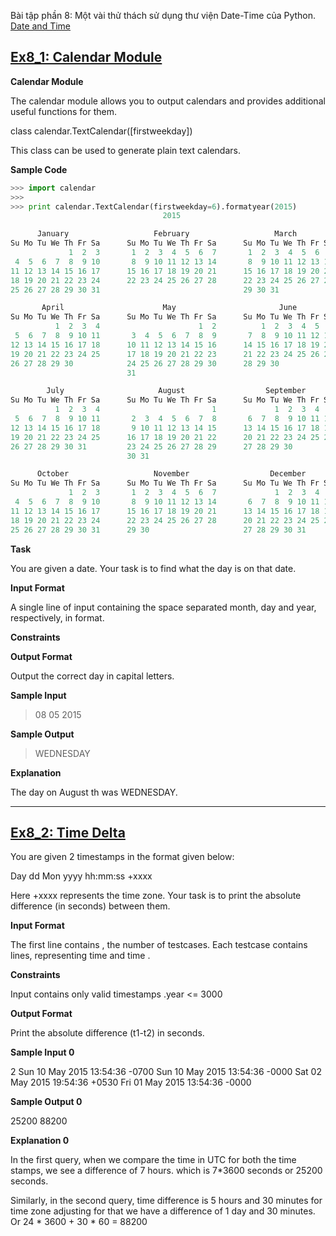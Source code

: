 Bài tập phần 8: Một vài thử thách sử dụng thư viện Date-Time của Python. [Date and Time](https://www.hackerrank.com/domains/python/py-date-time)

## [Ex8_1: Calendar Module](https://www.hackerrank.com/challenges/calendar-module/problem)


**Calendar Module**

The calendar module allows you to output calendars and provides additional useful functions for them.

class calendar.TextCalendar([firstweekday])

This class can be used to generate plain text calendars.

**Sample Code**
```Python
>>> import calendar
>>> 
>>> print calendar.TextCalendar(firstweekday=6).formatyear(2015)
                                  2015

      January                   February                   March
Su Mo Tu We Th Fr Sa      Su Mo Tu We Th Fr Sa      Su Mo Tu We Th Fr Sa
             1  2  3       1  2  3  4  5  6  7       1  2  3  4  5  6  7
 4  5  6  7  8  9 10       8  9 10 11 12 13 14       8  9 10 11 12 13 14
11 12 13 14 15 16 17      15 16 17 18 19 20 21      15 16 17 18 19 20 21
18 19 20 21 22 23 24      22 23 24 25 26 27 28      22 23 24 25 26 27 28
25 26 27 28 29 30 31                                29 30 31

       April                      May                       June
Su Mo Tu We Th Fr Sa      Su Mo Tu We Th Fr Sa      Su Mo Tu We Th Fr Sa
          1  2  3  4                      1  2          1  2  3  4  5  6
 5  6  7  8  9 10 11       3  4  5  6  7  8  9       7  8  9 10 11 12 13
12 13 14 15 16 17 18      10 11 12 13 14 15 16      14 15 16 17 18 19 20
19 20 21 22 23 24 25      17 18 19 20 21 22 23      21 22 23 24 25 26 27
26 27 28 29 30            24 25 26 27 28 29 30      28 29 30
                          31

        July                     August                  September
Su Mo Tu We Th Fr Sa      Su Mo Tu We Th Fr Sa      Su Mo Tu We Th Fr Sa
          1  2  3  4                         1             1  2  3  4  5
 5  6  7  8  9 10 11       2  3  4  5  6  7  8       6  7  8  9 10 11 12
12 13 14 15 16 17 18       9 10 11 12 13 14 15      13 14 15 16 17 18 19
19 20 21 22 23 24 25      16 17 18 19 20 21 22      20 21 22 23 24 25 26
26 27 28 29 30 31         23 24 25 26 27 28 29      27 28 29 30
                          30 31

      October                   November                  December
Su Mo Tu We Th Fr Sa      Su Mo Tu We Th Fr Sa      Su Mo Tu We Th Fr Sa
             1  2  3       1  2  3  4  5  6  7             1  2  3  4  5
 4  5  6  7  8  9 10       8  9 10 11 12 13 14       6  7  8  9 10 11 12
11 12 13 14 15 16 17      15 16 17 18 19 20 21      13 14 15 16 17 18 19
18 19 20 21 22 23 24      22 23 24 25 26 27 28      20 21 22 23 24 25 26
25 26 27 28 29 30 31      29 30                     27 28 29 30 31

```

**Task**

You are given a date. Your task is to find what the day is on that date.

**Input Format**

A single line of input containing the space separated month, day and year, respectively, in   format.

**Constraints**

**Output Format**

Output the correct day in capital letters.

**Sample Input**

> 08 05 2015


**Sample Output**

> WEDNESDAY


**Explanation**

The day on August th  was WEDNESDAY.


<hr>

## [Ex8_2: Time Delta](https://www.hackerrank.com/challenges/python-time-delta/problem)

You are given 2 timestamps in the format given below:

Day dd Mon yyyy hh:mm:ss +xxxx

Here +xxxx represents the time zone. Your task is to print the absolute difference (in seconds) between them.

**Input Format**

The first line contains , the number of testcases. 
Each testcase contains  lines, representing time  and time .

**Constraints**

Input contains only valid timestamps
.year <= 3000

**Output Format**

Print the absolute difference (t1-t2) in seconds.

**Sample Input 0**

2
Sun 10 May 2015 13:54:36 -0700
Sun 10 May 2015 13:54:36 -0000
Sat 02 May 2015 19:54:36 +0530
Fri 01 May 2015 13:54:36 -0000

**Sample Output 0**

25200
88200

**Explanation 0**

In the first query, when we compare the time in UTC for both the time stamps, we see a difference of 7 hours. which is 7*3600 seconds or 25200 seconds.

Similarly, in the second query, time difference is 5 hours and 30 minutes for time zone adjusting for that we have a difference of 1 day and 30 minutes. Or 24 * 3600 + 30 * 60 = 88200
